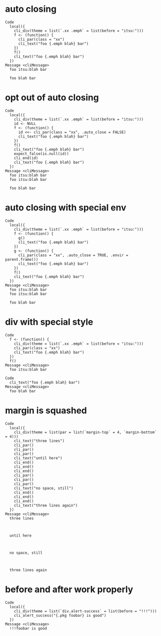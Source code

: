 # auto closing

    Code
      local({
        cli_div(theme = list(`.xx .emph` = list(before = "itsu:")))
        f <- (function() {
          cli_par(class = "xx")
          cli_text("foo {.emph blah} bar")
        })
        f()
        cli_text("foo {.emph blah} bar")
      })
    Message <cliMessage>
      foo itsu:blah bar
      
      foo blah bar

# opt out of auto closing

    Code
      local({
        cli_div(theme = list(`.xx .emph` = list(before = "itsu:")))
        id <- NULL
        f <- (function() {
          id <<- cli_par(class = "xx", .auto_close = FALSE)
          cli_text("foo {.emph blah} bar")
        })
        f()
        cli_text("foo {.emph blah} bar")
        expect_false(is.null(id))
        cli_end(id)
        cli_text("foo {.emph blah} bar")
      })
    Message <cliMessage>
      foo itsu:blah bar
      foo itsu:blah bar
      
      foo blah bar

# auto closing with special env

    Code
      local({
        cli_div(theme = list(`.xx .emph` = list(before = "itsu:")))
        f <- (function() {
          g()
          cli_text("foo {.emph blah} bar")
        })
        g <- (function() {
          cli_par(class = "xx", .auto_close = TRUE, .envir = parent.frame())
          cli_text("foo {.emph blah} bar")
        })
        f()
        cli_text("foo {.emph blah} bar")
      })
    Message <cliMessage>
      foo itsu:blah bar
      foo itsu:blah bar
      
      foo blah bar

# div with special style

    Code
      f <- (function() {
        cli_div(theme = list(`.xx .emph` = list(before = "itsu:")))
        cli_par(class = "xx")
        cli_text("foo {.emph blah} bar")
      })
      f()
    Message <cliMessage>
      foo itsu:blah bar
      
    Code
      cli_text("foo {.emph blah} bar")
    Message <cliMessage>
      foo blah bar

# margin is squashed

    Code
      local({
        cli_div(theme = list(par = list(`margin-top` = 4, `margin-bottom` = 4)))
        cli_text("three lines")
        cli_par()
        cli_par()
        cli_par()
        cli_text("until here")
        cli_end()
        cli_end()
        cli_end()
        cli_par()
        cli_par()
        cli_par()
        cli_text("no space, still")
        cli_end()
        cli_end()
        cli_end()
        cli_text("three lines again")
      })
    Message <cliMessage>
      three lines
      
      
      
      until here
      
      
      
      no space, still
      
      
      
      three lines again

# before and after work properly

    Code
      local({
        cli_div(theme = list(`div.alert-success` = list(before = "!!!")))
        cli_alert_success("{.pkg foobar} is good")
      })
    Message <cliMessage>
      !!!foobar is good

